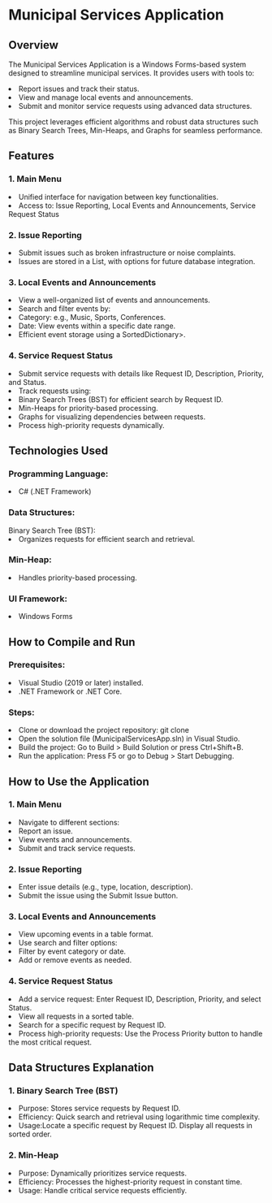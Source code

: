 <h1>Municipal Services Application</h1>
<h2>Overview</h2>
<p>The Municipal Services Application is a Windows Forms-based system designed to streamline municipal services. It provides users with tools to:</p> 

<li>Report issues and track their status.</li>
<li>View and manage local events and announcements.</li>
<li>Submit and monitor service requests using advanced data structures.</li>
<p>This project leverages efficient algorithms and robust data structures such as Binary Search Trees, Min-Heaps, and Graphs for seamless performance. </p>

<h2>Features</h2>
<h3>1. Main Menu</h3>
<li>Unified interface for navigation between key functionalities.
<li>Access to: Issue Reporting, Local Events and Announcements, Service Request Status</li></li>

<h3>2. Issue Reporting</h3>
<li>Submit issues such as broken infrastructure or noise complaints.</li>
<li>Issues are stored in a List, with options for future database integration.</li>

<h3>3. Local Events and Announcements</h3>
<li>View a well-organized list of events and announcements.</li>
<li>Search and filter events by:</li>
  <li>Category: e.g., Music, Sports, Conferences.</li>
  <li>Date: View events within a specific date range.</li>
<li>Efficient event storage using a SortedDictionary<DateTime, List<Event>>.</li>
  
<h3>4. Service Request Status</h3>
<li>Submit service requests with details like Request ID, Description, Priority, and Status.</li>
<li>Track requests using:</li>
<li>Binary Search Trees (BST) for efficient search by Request ID.</li>
<li>Min-Heaps for priority-based processing.</li>
<li>Graphs for visualizing dependencies between requests.</li>
<li>Process high-priority requests dynamically.</li>


<h2>Technologies Used</h2>
<h3>Programming Language: </h3>
<li>C# (.NET Framework)</li>

<h3>Data Structures:</h3>
Binary Search Tree (BST):
<li>Organizes requests for efficient search and retrieval.</li>
  
<h3>Min-Heap:</h3>
<li>Handles priority-based processing.</li>

<h3>UI Framework:</h3>
<li>Windows Forms</li>
  
<h2>How to Compile and Run</h2>
<h3>Prerequisites: </h3>
<li>Visual Studio (2019 or later) installed.</li>
<li>.NET Framework or .NET Core.</li>
<h3>Steps: </h3>
<li>Clone or download the project repository: git clone <repository-url></li>
<li>Open the solution file (MunicipalServicesApp.sln) in Visual Studio.</li>
<li>Build the project: Go to Build > Build Solution or press Ctrl+Shift+B.</li>
<li>Run the application: Press F5 or go to Debug > Start Debugging.</li>
  
<h2>How to Use the Application</h2>
<h3>1. Main Menu </h3>
<li>Navigate to different sections:</li>
<li>Report an issue.</li>
<li>View events and announcements.</li>
<li>Submit and track service requests.</li>

<h3>2. Issue Reporting</h3>
<li>Enter issue details (e.g., type, location, description).</li>
<li>Submit the issue using the Submit Issue button.</li>
  
<h3>3. Local Events and Announcements</h3>
<li>View upcoming events in a table format.</li>
<li>Use search and filter options:</li>
<li>Filter by event category or date.</li>
<li>Add or remove events as needed.</li>
  
<h3>4. Service Request Status</h3>
<li>Add a service request: Enter Request ID, Description, Priority, and select Status.</li>
<li>View all requests in a sorted table.</li>
<li>Search for a specific request by Request ID.</li>
<li>Process high-priority requests: Use the Process Priority button to handle the most critical request.</li>

  
<h2>Data Structures Explanation</h2>
<h3>1. Binary Search Tree (BST)</h3>
<li>Purpose: Stores service requests by Request ID.</li>
<li>Efficiency: Quick search and retrieval using logarithmic time complexity.</li>
<li>Usage:Locate a specific request by Request ID. Display all requests in sorted order.</li>
  
<h3>2. Min-Heap</h3>
<li>Purpose: Dynamically prioritizes service requests.</li>
<li>Efficiency: Processes the highest-priority request in constant time.</li>
<li>Usage: Handle critical service requests efficiently.</li>
